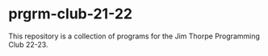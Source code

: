 # prgrm-club-21-22

This repository is a collection of programs for the Jim Thorpe Programming Club 22-23.

